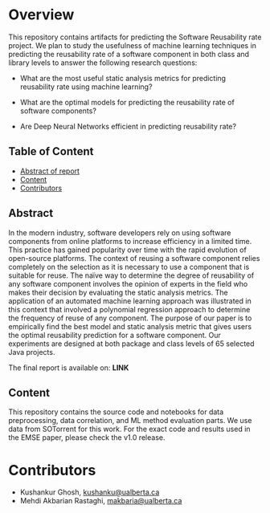 # Overview
This repository contains artifacts for predicting the Software Reusability rate project. We plan to study the usefulness of machine learning techniques in predicting the reusability rate of a software component in both class and library levels to answer the following research questions:

* What are the most useful static analysis metrics for predicting reusability rate using machine learning?

* What are the optimal models for predicting the reusability rate of software components?

* Are Deep Neural Networks efficient in predicting reusability rate?

## Table of Content
* [Abstract of report](#abstract)
* [Content](#content)
* [Contributors](#contributors)

## Abstract
In the modern industry, software developers rely on using software components from online platforms to increase efficiency in a limited time. This practice has gained popularity over time with the rapid evolution of open-source platforms. The context of reusing a software component relies completely on the selection as it is necessary to use a component that is suitable for reuse. The naïve way to determine the degree of reusability of any software component involves the opinion of experts in the field who makes their decision by evaluating the static analysis metrics. The application of an automated machine learning approach was illustrated in this context that involved a polynomial regression approach to determine the frequency of reuse of any component. The purpose of our paper is to empirically find the best model and static analysis metric that gives users the optimal reusability prediction for a software component. Our experiments are designed at both package and class levels of 65 selected Java projects.

The final report is available on: **LINK** 

## Content

This repository contains the source code and notebooks for data preprocessing, data correlation, and ML method evaluation parts. We use data from SOTorrent for this work. For the exact code and results used in the EMSE paper, please check the v1.0 release.

# Contributors

* Kushankur Ghosh, [kushanku@ualberta.ca](mailto:kushanku@ualberta.ca)
* Mehdi Akbarian Rastaghi, [makbaria@ualberta.ca](mailto:makbaria@ualberta.ca)
